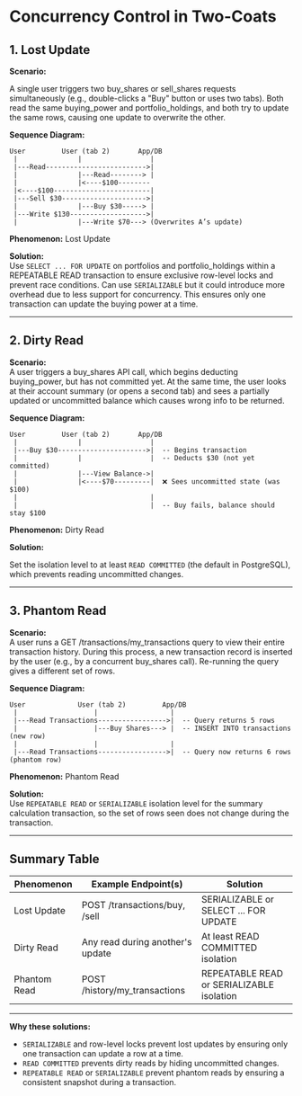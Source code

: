 # Concurrency Control in Two-Coats

## 1. Lost Update

**Scenario:**  

A single user triggers two buy_shares or sell_shares requests simultaneously (e.g., double-clicks a "Buy" button or uses two tabs). Both read the same buying_power and portfolio_holdings, and both try to update the same rows, causing one update to overwrite the other.

**Sequence Diagram:**

```
User         User (tab 2)       App/DB
 |               |                 |
 |---Read------------------------->|
 |               |---Read--------> |
 |               |<----$100-------- 
 |<----$100------------------------|
 |---Sell $30--------------------->|
 |               |---Buy $30-----> |
 |---Write $130------------------->|
 |               |---Write $70---> (Overwrites A’s update)
```

**Phenomenon:** Lost Update

**Solution:**  
Use `SELECT ... FOR UPDATE` on portfolios and portfolio_holdings within a REPEATABLE READ transaction to ensure exclusive row-level locks and prevent race conditions. Can use `SERIALIZABLE` but it could introduce more overhead due to less support for concurrency. This ensures only one transaction can update the buying power at a time.

---

## 2. Dirty Read

**Scenario:**  
A user triggers a buy_shares API call, which begins deducting buying_power, but has not committed yet. At the same time, the user looks at their account summary (or opens a second tab) and sees a partially updated or uncommitted balance which causes wrong info to be returned.

**Sequence Diagram:**

```
User         User (tab 2)       App/DB
 |               |                 |
 |---Buy $30---------------------->|  -- Begins transaction
 |               |                 |  -- Deducts $30 (not yet committed)
 |               |---View Balance->|
 |               |<----$70---------|  ❌ Sees uncommitted state (was $100)
 |                                 |
 |                                 |  -- Buy fails, balance should stay $100

```

**Phenomenon:** Dirty Read

**Solution:**  

Set the isolation level to at least `READ COMMITTED` (the default in PostgreSQL), which prevents reading uncommitted changes.

---

## 3. Phantom Read

**Scenario:**  
A user runs a GET /transactions/my_transactions query to view their entire transaction history. During this process, a new transaction record is inserted by the user (e.g., by a concurrent buy_shares call). Re-running the query gives a different set of rows.

**Sequence Diagram:**

```
User             User (tab 2)         App/DB
 |                   |                  |
 |---Read Transactions----------------->|  -- Query returns 5 rows
 |                   |---Buy Shares---> |  -- INSERT INTO transactions (new row)
 |                   |                  |
 |---Read Transactions----------------->|  -- Query now returns 6 rows (phantom row)

```

**Phenomenon:** Phantom Read

**Solution:**  
Use `REPEATABLE READ` or `SERIALIZABLE` isolation level for the summary calculation transaction, so the set of rows seen does not change during the transaction.

---

## Summary Table

| Phenomenon    | Example Endpoint(s)                | Solution                                      |
|---------------|------------------------------------|-----------------------------------------------|
| Lost Update   | POST /transactions/buy, /sell      | SERIALIZABLE or SELECT ... FOR UPDATE         |
| Dirty Read    | Any read during another's update   | At least READ COMMITTED isolation             |
| Phantom Read  | POST /history/my_transactions      | REPEATABLE READ or SERIALIZABLE isolation     |

---

**Why these solutions:**  
- `SERIALIZABLE` and row-level locks prevent lost updates by ensuring only one transaction can update a row at a time.
- `READ COMMITTED` prevents dirty reads by hiding uncommitted changes.
- `REPEATABLE READ` or `SERIALIZABLE` prevent phantom reads by ensuring a consistent snapshot during a transaction.
